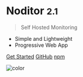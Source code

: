 <!-- _coverpage.md -->

<!-- - [English](/)
- [Español](/_es/)
-->

<i class="fa fa-heartbeat fa-5x" style="color:mediumvioletred;" aria-hidden="true"></i>

# Noditor <small>2.1</small>

> Self Hosted Monitoring 

- Simple and Lightweight
- Progressive Web App

[Get Started](/main.md?id=Overview)
[GitHub](https://github.com/wkande/noditor)
[npm](https://www.npmjs.com/package/noditor)






<!-- background color -->

![color](white)